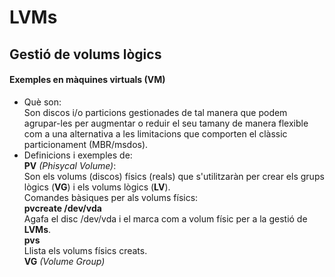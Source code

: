 # LVMs
## Gestió de volums lògics
#### Exemples en màquines virtuals (**VM**)  

* Què son:  
Son discos i/o particions gestionades de tal manera que podem agrupar-les per augmentar o reduir el seu tamany de manera flexible com a una alternativa a les limitacions que comporten el clàssic particionament (MBR/msdos).  
* Definicions i exemples de:  
**PV** *(Phisycal Volume)*:  
  Son els volums (discos) físics (reals) que s'utilitzaràn per crear els grups lògics (**VG**) i els volums lògics (**LV**).  
  Comandes bàsiques per als volums físics:  
  **pvcreate /dev/vda**  
    Agafa el disc /dev/vda i el marca com a volum físic per a la gestió de **LVMs**.  
  **pvs**  
    Llista els volums físics creats.  
 **VG** *(Volume Group)*

